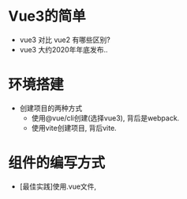 # Vue3的简单

- vue3 对比 vue2 有哪些区别?
- vue3 大约2020年年底发布..

# 环境搭建

- 创建项目的两种方式
  - 使用@vue/cli创建(选择vue3), 背后是webpack.
  - 使用vite创建项目, 背后vite.

# 组件的编写方式

- [最佳实践]使用.vue文件, <script setup>编写组件.
- [最佳实践]使用.jsx/.tsx文件, 使用defineComponent编写JXS语法的组件.
- 在vue3中, 可以正常支持 vue2的组件定义方式(不用setup)
- 使用.vue文件, 把 setup当作选项来使用, export default { setup, methods }
- 使用.vue文件, 使用 defineComponent() 来编写组件.
- 使用.js/.ts文件, 使用 h 函数来编写组件.

# 为什么要使用setup组合?

- 原因: vue3中新增的setup, 目的是为了解决vue2中"数据和业务逻辑不分离"的问题.
- vue3中使用setup是如何解决的呢?
  - 第1步: 用setup组合API替换vue2中的data/computed/watch/methods/...
  - 第2步: 把setup中相关联的功能封装成一个独立可维护的hooks.
